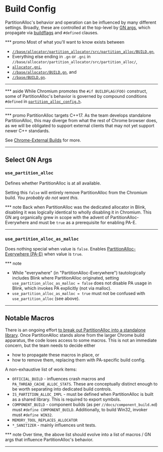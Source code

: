 # Build Config

PartitionAlloc's behavior and operation can be influenced by many
different settings. Broadly, these are controlled at the top-level by
[GN args][gn-declare-args], which propagate via
[buildflags][buildflag-header] and `#defined` clauses.

*** promo
Most of what you'll want to know exists between

* [`//base/allocator/partition_allocator/src/partition_alloc/BUILD.gn`][pa-build-gn],
* Everything else ending in `.gn` or `.gni` in
  `//base/allocator/partition_allocator/src/partition_alloc/`,
* [`allocator.gni`][allocator-gni],
* [`//base/allocator/BUILD.gn`][base-allocator-build-gn], and
* [`//base/BUILD.gn`][base-build-gn].
***

*** aside
While Chromium promotes the `#if BUILDFLAG(FOO)` construct, some of
PartitionAlloc's behavior is governed by compound conditions `#defined`
in [`partition_alloc_config.h`][partition-alloc-config].
***

*** promo
PartitionAlloc targets C++17. As the team develops standalone
PartitionAlloc, this may diverge from what the rest of Chrome browser
does, as we will be obligated to support external clients that
may not yet support newer C++ standards.

See [Chrome-External Builds](./external_builds.md) for more.
***

## Select GN Args

### `use_partition_alloc`

Defines whether PartitionAlloc is at all available.

Setting this `false` will entirely remove PartitionAlloc from the
Chromium build. _You probably do not want this._

*** note
Back when PartitionAlloc was the dedicated allocator in Blink, disabling
it was logically identical to wholly disabling it in Chromium. This GN
arg organically grew in scope with the advent of
PartitionAlloc-Everywhere and must be `true` as a prerequisite for
enabling PA-E.
***

### `use_partition_alloc_as_malloc`

Does nothing special when value is `false`. Enables
[PartitionAlloc-Everywhere (PA-E)][pae-public-doc] when value is `true`.

*** note
* While "everywhere" (in "PartitionAlloc-Everywhere") tautologically
  includes Blink where PartitionAlloc originated, setting
  `use_partition_alloc_as_malloc = false` does not disable PA usage in Blink,
  which invokes PA explicitly (not via malloc).
* `use_partition_alloc_as_malloc = true` must not be confused
  with `use_partition_alloc` (see above).
***

## Notable Macros

There is an ongoing effort
[to break out PartitionAlloc into a standalone library][pa-ee-crbug].
Once PartitionAlloc stands alone from the larger Chrome build apparatus,
the code loses access to some macros. This is not an immediate concern,
but the team needs to decide either

* how to propagate these macros in place, or
* how to remove them, replacing them with PA-specific build config.

A non-exhaustive list of work items:

* `OFFICIAL_BUILD` - influences crash macros and
  `PA_THREAD_CACHE_ALLOC_STATS`. These are conceptually distinct enough
  to be worth separating into dedicated build controls.
* `IS_PARTITION_ALLOC_IMPL` - must be defined when PartitionAlloc is
  built as a shared library. This is required to export symbols.
* `COMPONENT_BUILD` - component builds (as per
  `//docs/component_build.md`) must `#define COMPONENT_BUILD`.
  Additionally, to build Win32, invoker must `#define WIN32`.
* `MEMORY_TOOL_REPLACES_ALLOCATOR`
* `*_SANITIZER` - mainly influences unit tests.

*** note
Over time, the above list should evolve into a list of macros / GN args
that influence PartitionAlloc's behavior.
***

[gn-declare-args]: https://gn.googlesource.com/gn/+/refs/heads/main/docs/reference.md#func_declare_args
[buildflag-header]: https://source.chromium.org/chromium/chromium/src/+/main:build/buildflag_header.gni
[pa-build-gn]: https://source.chromium.org/chromium/chromium/src/+/main:base/allocator/partition_allocator/src/partition_alloc/BUILD.gn
[allocator-gni]: https://source.chromium.org/chromium/chromium/src/+/main:base/allocator/allocator.gni
[base-allocator-build-gn]: https://source.chromium.org/chromium/chromium/src/+/main:base/allocator/BUILD.gn
[base-build-gn]: https://source.chromium.org/chromium/chromium/src/+/main:base/BUILD.gn
[partition-alloc-config]: https://source.chromium.org/chromium/chromium/src/+/main:base/allocator/partition_allocator/src/partition_alloc/partition_alloc_config.h
[pae-public-doc]: https://docs.google.com/document/d/1R1H9z5IVUAnXJgDjnts3nTJVcRbufWWT9ByXLgecSUM/preview
[miracleptr-doc]: https://docs.google.com/document/d/1pnnOAIz_DMWDI4oIOFoMAqLnf_MZ2GsrJNb_dbQ3ZBg/preview
[pa-ee-crbug]: https://crbug.com/1151236
